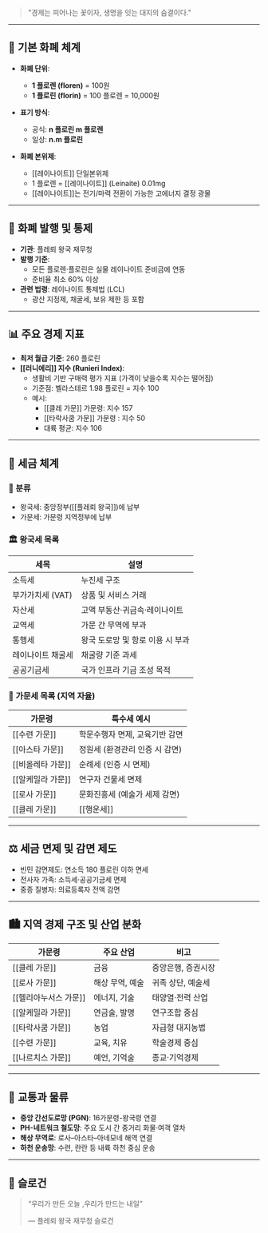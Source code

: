 
> "경제는 피어나는 꽃이자, 생명을 잇는 대지의 숨결이다."

---

## 📌 기본 화폐 체계

- **화폐 단위**:  
  - **1 플로렌 (floren)** = 100원  
  - **1 플로린 (florin)** = 100 플로렌 = 10,000원
- **표기 방식**:  
  - 공식: **n 플로린 m 플로렌**  
  - 일상: **n.m 플로린**

- **화폐 본위제**:  
  - [[레이나이트]] 단일본위제  
  - 1 플로렌 = [[레이나이트]] (Leinaite) 0.01mg  
  - [[레이나이트]]는 전기/마력 전환이 가능한 고에너지 결정 광물

---

## 🏦 화폐 발행 및 통제

- **기관**: 플레뢰 왕국 재무청
- **발행 기준**:  
  - 모든 플로렌·플로린은 실물 레이나이트 준비금에 연동
  - 준비율 최소 60% 이상
- **관련 법령**: 레이나이트 통제법 (LCL)
  - 광산 지정제, 채굴세, 보유 제한 등 포함

---

## 📊 주요 경제 지표

- **최저 월급 기준**: 260 플로린
- **[[러니에리]] 지수 (Runieri Index)**:
  - 생활비 기반 구매력 평가 지표 (가격이 낮을수록 지수는 떨어짐) 
  - 기준점: 벨라스테르 1.98 플로린 = 지수 100
  - 예시:
    - [[클레 가문]] 가문령: 지수 157
    - [[타락사쿰 가문]] 가문령 : 지수 50
    - 대륙 평균: 지수 106

---

## 🧾 세금 체계

### 📁 분류

- 왕국세: 중앙정부([[플레뢰 왕국]])에 납부
- 가문세: 가문령 지역정부에 납부

### 🏛️ 왕국세 목록

| 세목 | 설명 |
|------|------|
| 소득세 | 누진세 구조 |
| 부가가치세 (VAT) | 상품 및 서비스 거래 |
| 자산세 | 고액 부동산·귀금속·레이나이트 |
| 교역세 | 가문 간 무역에 부과 |
| 통행세 | 왕국 도로망 및 항로 이용 시 부과 |
| 레이나이트 채굴세 | 채굴량 기준 과세 |
| 공공기금세 | 국가 인프라 기금 조성 목적 |

### 🏰 가문세 목록 (지역 자율)

| 가문령 | 특수세 예시 |
|--------|-------------|
| [[수련 가문]] | 학문수행자 면제, 교육기반 감면 |
| [[아스타 가문]] | 정원세 (환경관리 인증 시 감면) |
| [[비올레타 가문]] | 순례세 (인증 시 면제) |
| [[알케밀라 가문]] | 연구자 건물세 면제 |
| [[로사 가문]] | 문화진흥세 (예술가 세제 감면) |
| [[클레  가문]] | [[행운세]] | 
---

## ⚖️ 세금 면제 및 감면 제도

- 빈민 감면제도: 연소득 180 플로린 이하 면세
- 전사자 가족: 소득세·공공기금세 면제
- 중증 질병자: 의료등록자 전액 감면

---

## 🏙️ 지역 경제 구조 및 산업 분화

| 가문령 | 주요 산업 | 비고 |
|--------|------------|------|
| [[클레 가문]] | 금융 | 중앙은행, 증권시장 |
| [[로사 가문]] | 해상 무역, 예술 | 귀족 상단, 예술세 |
| [[헬리아누서스 가문]] | 에너지, 기술 | 태양열·전력 산업 |
| [[알케밀라 가문]] | 연금술, 발명 | 연구조합 중심 |
| [[타락사쿰 가문]] | 농업 | 자급형 대지농법 |
| [[수련 가문]] | 교육, 치유 | 학술경제 중심 |
| [[나르치스 가문]] | 예언, 기억술 | 종교·기억경제 |

---

## 🚚 교통과 물류

- **중앙 간선도로망 (PGN)**: 16가문령-왕국령 연결
- **PH-네트워크 철도망**: 주요 도시 간 중거리 화물·여객 열차
- **해상 무역로**: 로사–아스타–아네모네 해역 연결
- **하천 운송망**: 수련, 란란 등 내륙 하천 중심 운송

---

## 🌟 슬로건

> “우리가 만든 오늘 ,우리가 만드는 내일”
>
> — 플레뢰 왕국 재무청 슬로건

